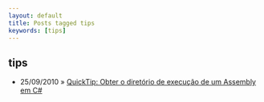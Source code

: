 ```yaml
---
layout: default
title: Posts tagged tips
keywords: [tips]
---
```

<h2 class="category">tips</h2>
<ul class="posts">
<li>
<p>
<span class="date">25/09/2010</span> &raquo; 
<a href="/blog/quicktip-obter-o-diretorio-de-execucao-de-um-assembly-em-c">QuickTip: Obter o diretório de execução de um Assembly em C#</a>
</p>
</li> 
</ul>
